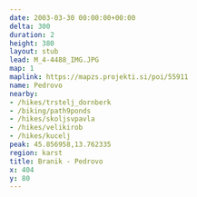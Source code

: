 ```yaml
---
date: 2003-03-30 00:00:00+00:00
delta: 300
duration: 2
height: 380
layout: stub
lead: M_4-4488_IMG.JPG
map: 1
maplink: https://mapzs.projekti.si/poi/55911
name: Pedrovo
nearby:
- /hikes/trstelj_dornberk
- /biking/path9ponds
- /hikes/skoljsvpavla
- /hikes/velikirob
- /hikes/kucelj
peak: 45.856958,13.762335
region: karst
title: Branik - Pedrovo
x: 404
y: 80
---
```

